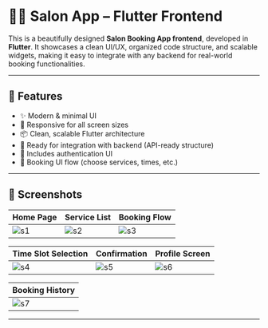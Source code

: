 # 💇‍♀️ Salon App – Flutter Frontend

This is a beautifully designed **Salon Booking App frontend**, developed in **Flutter**. It showcases a clean UI/UX, organized code structure, and scalable widgets, making it easy to integrate with any backend for real-world booking functionalities.

---

## 🚀 Features

- ✨ Modern & minimal UI
- 📱 Responsive for all screen sizes
- 📦 Clean, scalable Flutter architecture
- 🧩 Ready for integration with backend (API-ready structure)
- 🔐 Includes authentication UI
- 📅 Booking UI flow (choose services, times, etc.)

---

## 📸 Screenshots

| Home Page | Service List | Booking Flow |
|-----------|--------------|---------------|
| ![s1](https://github.com/user-attachments/assets/d6525b5a-e92c-490a-afac-dc9d6e4f56f7) | ![s2](https://github.com/user-attachments/assets/55cdc12d-0442-4bc2-9e2b-0d91aefdd963) | ![s3](https://github.com/user-attachments/assets/248ec957-9739-4db3-913e-0507ad0cbfd8) |

| Time Slot Selection | Confirmation | Profile Screen |
|---------------------|--------------|----------------|
| ![s4](https://github.com/user-attachments/assets/f634706c-a13d-4f85-ace1-28840708188b) | ![s5](https://github.com/user-attachments/assets/1f3373ae-b147-46fe-b7c5-01a482c8b957) | ![s6](https://github.com/user-attachments/assets/43e44168-6fea-43ff-81f2-8cccab797b63) |

| Booking History |
|-----------------|
| ![s7](https://github.com/user-attachments/assets/c133b526-179c-4b75-8688-37b738cd08fd) |

---
